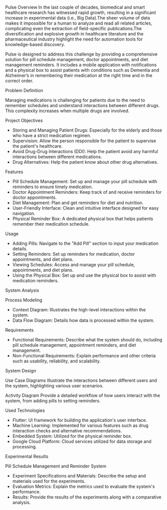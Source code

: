 Pulse
Overview
In the last couple of decades, biomedical and smart healthcare research has witnessed rapid growth, resulting in a significant increase in experimental data (i.e., Big Data).The sheer volume of data makes it impossible for a human to analyze and read all related articles, complicating even the extraction of field-specific publications.The diversification and explosive growth in healthcare literature and the pharmaceutical industry highlight the need for automation tools for knowledge-based discovery.

Pulse is designed to address this challenge by providing a comprehensive solution for pill schedule management, doctor appointments, and diet management reminders. It includes a mobile application with notifications and a physical box to assist patients with conditions such as Dementia and Alzheimer’s in remembering their medication at the right time and in the correct order.

Problem Definition

Managing medications is challenging for patients due to the need to remember schedules and understand interactions between different drugs. This complexity increases when multiple drugs are involved.

Project Objectives
- Storing and Managing Patient Drugs: Especially for the elderly and those who have a strict medication regimen.
- Supervision: Allow the person responsible for the patient to supervise the patient's healthcare.
- Avoid Drug-Drug Interactions (DDI): Help the patient avoid any harmful interactions between different medications.
- Drug Alternatives: Help the patient know about other drug alternatives.

Features
- Pill Schedule Management: Set up and manage your pill schedule with reminders to ensure timely medication.
- Doctor Appointment Reminders: Keep track of and receive reminders for doctor appointments.
- Diet Management: Plan and get reminders for diet and nutrition.
- User-Friendly Interface: Clean and intuitive interface designed for easy navigation.
- Physical Reminder Box: A dedicated physical box that helps patients remember their medication schedule.

Usage
- Adding Pills: Navigate to the "Add Pill" section to input your medication details.
- Setting Reminders: Set up reminders for medication, doctor appointments, and diet plans.
- Viewing Schedules: Access and manage your pill schedule, appointments, and diet plans.
- Using the Physical Box: Set up and use the physical box to assist with medication reminders.

System Analysis

Process Modeling
- Context Diagram: Illustrates the high-level interactions within the system.
- Data Flow Diagram: Details how data is processed within the system.

Requirements
- Functional Requirements: Describe what the system should do, including pill schedule management, appointment reminders, and diet management.
- Non-Functional Requirements: Explain performance and other criteria such as usability, reliability, and scalability.

System Design

Use Case Diagrams
Illustrate the interactions between different users and the system, highlighting various user scenarios.

Activity Diagram
Provide a detailed workflow of how users interact with the system, from adding pills to setting reminders.

Used Technologies
- Flutter: UI framework for building the application's user interface.
- Machine Learning: Implemented for various features such as drug interaction checks and alternative recommendations.
- Embedded System: Utilized for the physical reminder box.
- Google Cloud Platform: Cloud services utilized for data storage and processing.

Experimental Results

Pill Schedule Management and Reminder System
- Experiment Specifications and Materials: Describe the setup and materials used for the experiments.
- Evaluation Metrics: Explain the metrics used to evaluate the system's performance.
- Results: Provide the results of the experiments along with a comparative analysis.
